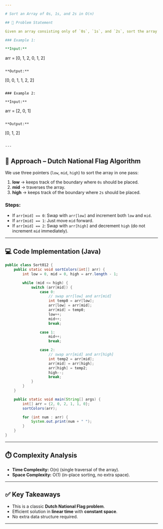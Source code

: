 ```yaml
---

# Sort an Array of 0s, 1s, and 2s in O(n)

## 📌 Problem Statement

Given an array consisting only of `0s`, `1s`, and `2s`, sort the array in **O(n)** time and **O(1)** space without using any built-in sort function.

### Example 1:

**Input:**

```
arr = [0, 1, 2, 0, 1, 2]
```

**Output:**

```
[0, 0, 1, 1, 2, 2]
```

### Example 2:

**Input:**

```
arr = [2, 0, 1]
```

**Output:**

```
[0, 1, 2]
```

---
```


## 🚀 Approach – Dutch National Flag Algorithm

We use three pointers (`low`, `mid`, `high`) to sort the array in one pass:

1. **low** → keeps track of the boundary where `0s` should be placed.
2. **mid** → traverses the array.
3. **high** → keeps track of the boundary where `2s` should be placed.

### Steps:

* If `arr[mid] == 0`: Swap with `arr[low]` and increment both `low` and `mid`.
* If `arr[mid] == 1`: Just move `mid` forward.
* If `arr[mid] == 2`: Swap with `arr[high]` and decrement `high` (do not increment `mid` immediately).

---

## 💻 Code Implementation (Java)

```java
public class Sort012 {
    public static void sortColors(int[] arr) {
        int low = 0, mid = 0, high = arr.length - 1;

        while (mid <= high) {
            switch (arr[mid]) {
                case 0:
                    // swap arr[low] and arr[mid]
                    int temp0 = arr[low];
                    arr[low] = arr[mid];
                    arr[mid] = temp0;
                    low++;
                    mid++;
                    break;

                case 1:
                    mid++;
                    break;

                case 2:
                    // swap arr[mid] and arr[high]
                    int temp2 = arr[mid];
                    arr[mid] = arr[high];
                    arr[high] = temp2;
                    high--;
                    break;
            }
        }
    }

    public static void main(String[] args) {
        int[] arr = {2, 0, 2, 1, 1, 0};
        sortColors(arr);

        for (int num : arr) {
            System.out.print(num + " ");
        }
    }
}
```

---

## ⏱️ Complexity Analysis

* **Time Complexity:** O(n) (single traversal of the array).
* **Space Complexity:** O(1) (in-place sorting, no extra space).

---

## ✅ Key Takeaways

* This is a classic **Dutch National Flag problem**.
* Efficient solution in **linear time** with **constant space**.
* No extra data structure required.

---

